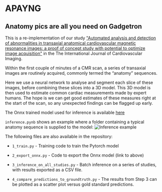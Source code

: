 # APAYNG
## Anatomy pics are all you need on Gadgetron

This is a re-implementation of our study ["Automated analysis and detection of abnormalities in transaxial anatomical cardiovascular magnetic resonance images: a proof of concept study with potential to optimize image acquisition"](https://link.springer.com/article/10.1007/s10554-020-02050-w) in the The International Journal of Cardiovascular Imaging.

Within the first couple of minutes of a CMR scan, a series of transaxial images are routinely acquired, commonly termed the “anatomy” sequences.

Here we use a neural network to analyse and segment each slice of these images, before combining these slices into a 3D model. This 3D model is then used to estimate common cardiac measurements made by expert humans. The hope is we can get good estimates of these measures right at the start of the scan, so any unexpected findings can be flagged up early.

The Onnx trained model used for inference is available [here](https://james.dev/apayng_80_0.80656.pt.onnx)

`inference.pynb` shows an example where a folder containing a typical anatomy sequence is supplied to the model:
![Inference example](https://james.dev/apayn_example.png)

The following files are also available in the repository:

* `1_train.py` - Training code to train the Pytorch model

* `2_export_onnx.py` - Code to export the Onnx model (link to above)

* `3_inference_on_all_studies.py` - Batch inference on a series of studies, with results exported as a CSV file.

* `4_compare_predictions_to_groundtruth.py` - The results from Step 3 can be plotted as a scatter plot versus gold standard predictions.
